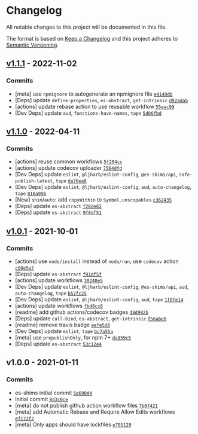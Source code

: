 # Changelog

All notable changes to this project will be documented in this file.

The format is based on [Keep a Changelog](https://keepachangelog.com/en/1.0.0/)
and this project adheres to [Semantic Versioning](https://semver.org/spec/v2.0.0.html).

## [v1.1.1](https://github.com/es-shims/Array.prototype.copyWithin/compare/v1.1.0...v1.1.1) - 2022-11-02

### Commits

- [meta] use `npmignore` to autogenerate an npmignore file [`e4149d6`](https://github.com/es-shims/Array.prototype.copyWithin/commit/e4149d6542b0bc93417cff3fc54070d0b9898f37)
- [Deps] update `define-properties`, `es-abstract`, `get-intrinsic` [`d92adab`](https://github.com/es-shims/Array.prototype.copyWithin/commit/d92adab85afc40af0ef01261eff8bbe95a91efbc)
- [actions] update rebase action to use reusable workflow [`55eac99`](https://github.com/es-shims/Array.prototype.copyWithin/commit/55eac992c04923bcf029bc8f27b84d5c08629467)
- [Dev Deps] update `aud`, `functions-have-names`, `tape` [`5d06fbd`](https://github.com/es-shims/Array.prototype.copyWithin/commit/5d06fbd5a7c385fc58dc8176b6d30ef17169370e)

## [v1.1.0](https://github.com/es-shims/Array.prototype.copyWithin/compare/v1.0.1...v1.1.0) - 2022-04-11

### Commits

- [actions] reuse common workflows [`5f204cc`](https://github.com/es-shims/Array.prototype.copyWithin/commit/5f204cc446492e831bb13c0bcdedc2977063eb66)
- [actions] update codecov uploader [`7564dfd`](https://github.com/es-shims/Array.prototype.copyWithin/commit/7564dfdaf3404648ab2af36fcff1fbbb192b182d)
- [Dev Deps] update `eslint`, `@ljharb/eslint-config`, `@es-shims/api`, `safe-publish-latest`, `tape` [`da76ea8`](https://github.com/es-shims/Array.prototype.copyWithin/commit/da76ea8949ae5fbde72080e33b0abfe22b181163)
- [Dev Deps] update `eslint`, `@ljharb/eslint-config`, `aud`, `auto-changelog`, `tape` [`816a956`](https://github.com/es-shims/Array.prototype.copyWithin/commit/816a956d210e4f761ec64f4c4fae634868855d49)
- [New] `shim`/`auto`: add `copyWithin` to `Symbol.unscopables` [`c362435`](https://github.com/es-shims/Array.prototype.copyWithin/commit/c3624357ea2f25cf5020579763871d8a6e454278)
- [Deps] update `es-abstract` [`f28de62`](https://github.com/es-shims/Array.prototype.copyWithin/commit/f28de62be32fc4c415c297ed90dc3413e36671f5)
- [Deps] update `es-abstract` [`9f8df51`](https://github.com/es-shims/Array.prototype.copyWithin/commit/9f8df51ee8650eff4a8c3abb05120575da25a05e)

## [v1.0.1](https://github.com/es-shims/Array.prototype.copyWithin/compare/v1.0.0...v1.0.1) - 2021-10-01

### Commits

- [actions] use `node/install` instead of `node/run`; use `codecov` action [`c08e5a7`](https://github.com/es-shims/Array.prototype.copyWithin/commit/c08e5a7ccb1fefebbf10b70bf489608baa5d6134)
- [Deps] update `es-abstract` [`f91df5f`](https://github.com/es-shims/Array.prototype.copyWithin/commit/f91df5f9310bcc8310ae600f8fc8e8b0249ac4f2)
- [actions] update workflows [`30240e5`](https://github.com/es-shims/Array.prototype.copyWithin/commit/30240e5a4824d173655f921946178c34b0867a2c)
- [Dev Deps] update `eslint`, `@ljharb/eslint-config`, `@es-shims/api`, `aud`, `auto-changelog`, `tape` [`b57fc25`](https://github.com/es-shims/Array.prototype.copyWithin/commit/b57fc2510ebafc80c6483a0c5132920e277869bf)
- [Dev Deps] update `eslint`, `@ljharb/eslint-config`, `aud`, `tape` [`1f8fe14`](https://github.com/es-shims/Array.prototype.copyWithin/commit/1f8fe14aaac760e0064e462ea355898f6810499f)
- [actions] update workflows [`fbd8cc8`](https://github.com/es-shims/Array.prototype.copyWithin/commit/fbd8cc80b9004cc7e4adaddf911a33f70b260019)
- [readme] add github actions/codecov badges [`d8d982b`](https://github.com/es-shims/Array.prototype.copyWithin/commit/d8d982b83132483b3117ad956f357706b442c907)
- [Deps] update `call-bind`, `es-abstract`, `get-intrinsic` [`f56abe8`](https://github.com/es-shims/Array.prototype.copyWithin/commit/f56abe8f2be2399bdff56a14d9ab775a9c9d6093)
- [readme] remove travis badge [`eefe5d8`](https://github.com/es-shims/Array.prototype.copyWithin/commit/eefe5d8a7a2e65d8a213a4c3378e69e480d40816)
- [Dev Deps] update `eslint`, `tape` [`bc7a55a`](https://github.com/es-shims/Array.prototype.copyWithin/commit/bc7a55a6828e7bf269b18614fd9420f5a42aa1aa)
- [meta] use `prepublishOnly`, for npm 7+ [`da859c5`](https://github.com/es-shims/Array.prototype.copyWithin/commit/da859c5cb2ee999daf73c9a3d8d7aa3ea120a152)
- [Deps] update `es-abstract` [`53c12e4`](https://github.com/es-shims/Array.prototype.copyWithin/commit/53c12e4bcfd888365deae84b4c1fad78e833a9d0)

## v1.0.0 - 2021-01-11

### Commits

- es-shims initial commit [`5e690d4`](https://github.com/es-shims/Array.prototype.copyWithin/commit/5e690d481d6d36696ed87a9a303f1d5acee0265d)
- Initial commit [`8d3c0ce`](https://github.com/es-shims/Array.prototype.copyWithin/commit/8d3c0ce229b029daf93bb85e1ad7091002e1c1a3)
- [meta] do not publish github action workflow files [`7b0f421`](https://github.com/es-shims/Array.prototype.copyWithin/commit/7b0f421d0846550bc03f77793d8defdd03a0970b)
- [meta] add Automatic Rebase and Require Allow Edits workflows [`ef172f2`](https://github.com/es-shims/Array.prototype.copyWithin/commit/ef172f2079a4e3fe6816eff7ebd054d7cb443190)
- [meta] Only apps should have lockfiles [`e701129`](https://github.com/es-shims/Array.prototype.copyWithin/commit/e7011290de832c301e951adc81b11e0fe283ac75)
